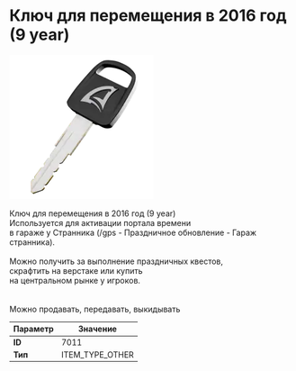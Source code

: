 # Ключ для перемещения в 2016 год (9 year)

![Item Image](../img/7011.webp?raw=true)

Ключ для перемещения в 2016 год (9 year)<br>Используется для активации портала времени<br>в гараже у Странника (/gps - Праздничное обновление - Гараж странника).<br><br>Можно получить за выполнение праздничных квестов,<br>скрафтить на верстаке или купить<br>на центральном рынке у игроков.<br><br><br>Можно продавать, передавать, выкидывать


| Параметр | Значение |
|----------|----------|
| **ID** | 7011 |
| **Тип** | ITEM_TYPE_OTHER |

